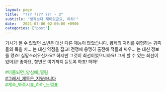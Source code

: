 ```yaml
---
layout: page
title:  "??? ???? ??! - 3"
subtitle: "생각보다 재미있군요, 하하!"
date:   2021-07-06 02:00:00 +0900
categories: ["post"]
---
```



기사가 될 수 없었던 소년은 대신 다른 재능이 많았습니다.
황제의 자리를 위협하는 귀족들의 목을 치... 는 대신 약점을 잡고!
전쟁에 용맹히 출전해 적들과 싸우... 는 대신 정보를 캤죠!
실망스러우신가요? 하지만 그것이 최선이었으니까요!
그게 할 수 있는 최선이었어요!
좋아요, 항변은 여기까지 듣도록 하죠! 하하!

<p style="color: #13b013;">
  &#35;이쯤되면&#95;양심에&#95;찔림<br>
  <a href = "https://seil0224.github.io/why">&#35;그래서&#95;제목은&#95;지웠습니다</a><br>
  &#35;계속&#95;봐주시죠&#95;하하&#95;느낌표<br>
</p>
  
